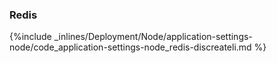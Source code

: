 <!--  usedin: [ _node/deployment/application-settings-node.md] -->


### Redis



{%include _inlines/Deployment/Node/application-settings-node/code_application-settings-node_redis-discreateli.md %}




